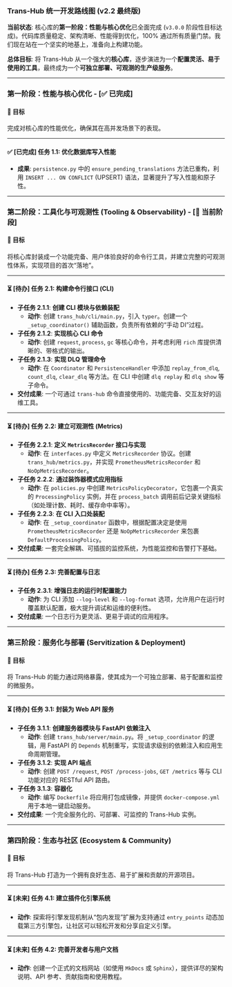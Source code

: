### **Trans-Hub 统一开发路线图 (v2.2 最终版)**

**当前状态**: 核心库的**第一阶段：性能与核心优化**已全面完成 (`v3.0.0` 阶段性目标达成)。代码库质量稳定、架构清晰、性能得到优化，100% 通过所有质量门禁。我们现在站在一个坚实的地基上，准备向上构建功能。

**总体目标**: 将 Trans-Hub 从一个强大的**核心库**，逐步演进为一个**配置灵活、易于使用的工具**，最终成为一个**可独立部署、可观测的生产级服务**。

---

### **第一阶段：性能与核心优化 - [✅ 已完成]**

#### **🎯 目标**
完成对核心库的性能优化，确保其在高并发场景下的表现。

---

#### **✅ [已完成] 任务 1.1: 优化数据库写入性能**
*   **成果**: `persistence.py` 中的 `ensure_pending_translations` 方法已重构，利用 `INSERT ... ON CONFLICT` (UPSERT) 语法，显著提升了写入性能和原子性。

---

### **第二阶段：工具化与可观测性 (Tooling & Observability) - [🚀 当前阶段]**

#### **🎯 目标**
将核心库封装成一个功能完备、用户体验良好的命令行工具，并建立完整的可观测性体系，实现项目的首次“落地”。

---

#### **⏳ [待办] 任务 2.1: 构建命令行接口 (CLI)**
*   **子任务 2.1.1**: **创建 CLI 模块与依赖装配**
    *   **动作**: 创建 `trans_hub/cli/main.py`，引入 `typer`。创建一个 `_setup_coordinator()` 辅助函数，负责所有依赖的“手动 DI”过程。
*   **子任务 2.1.2**: **实现核心 CLI 命令**
    *   **动作**: 创建 `request`, `process`, `gc` 等核心命令，并考虑利用 `rich` 库提供清晰的、带格式的输出。
*   **子任务 2.1.3**: **实现 DLQ 管理命令**
    *   **动作**: 在 `Coordinator` 和 `PersistenceHandler` 中添加 `replay_from_dlq`, `count_dlq`, `clear_dlq` 等方法。在 CLI 中创建 `dlq replay` 和 `dlq show` 等子命令。
*   **交付成果**: 一个可通过 `trans-hub` 命令直接使用的、功能完备、交互友好的运维工具。

---

#### **⏳ [待办] 任务 2.2: 建立可观测性 (Metrics)**
*   **子任务 2.2.1**: **定义 `MetricsRecorder` 接口与实现**
    *   **动作**: 在 `interfaces.py` 中定义 `MetricsRecorder` 协议。创建 `trans_hub/metrics.py`，并实现 `PrometheusMetricsRecorder` 和 `NoOpMetricsRecorder`。
*   **子任务 2.2.2**: **通过装饰器模式应用指标**
    *   **动作**: 在 `policies.py` 中创建 `MetricsPolicyDecorator`，它包裹一个真实的 `ProcessingPolicy` 实例，并在 `process_batch` 调用前后记录关键指标（如处理计数、耗时、缓存命中率等）。
*   **子任务 2.2.3**: **在 CLI 入口处装配**
    *   **动作**: 在 `_setup_coordinator` 函数中，根据配置决定是使用 `PrometheusMetricsRecorder` 还是 `NoOpMetricsRecorder` 来包裹 `DefaultProcessingPolicy`。
*   **交付成果**: 一套完全解耦、可插拔的监控系统，为性能监控和告警打下基础。

---

#### **⏳ [待办] 任务 2.3: 完善配置与日志**
*   **子任务 2.3.1**: **增强日志的运行时配置能力**
    *   **动作**: 为 CLI 添加 `--log-level` 和 `--log-format` 选项，允许用户在运行时覆盖默认配置，极大提升调试和运维的便利性。
*   **交付成果**: 一个日志行为更灵活、更易于调试的应用程序。

---

### **第三阶段：服务化与部署 (Servitization & Deployment)**

#### **🎯 目标**
将 Trans-Hub 的能力通过网络暴露，使其成为一个可独立部署、易于配置和监控的微服务。

---

#### **⏳ [待办] 任务 3.1: 封装为 Web API 服务**
*   **子任务 3.1.1**: **创建服务器模块与 FastAPI 依赖注入**
    *   **动作**: 创建 `trans_hub/server/main.py`。将 `_setup_coordinator` 的逻辑，用 FastAPI 的 `Depends` 机制重写，实现请求级别的依赖注入和应用生命周期管理。
*   **子任务 3.1.2**: **实现 API 端点**
    *   **动作**: 创建 `POST /request`, `POST /process-jobs`, `GET /metrics` 等与 CLI 功能对应的 RESTful API 路由。
*   **子任务 3.1.3**: **容器化**
    *   **动作**: 编写 `Dockerfile` 将应用打包成镜像，并提供 `docker-compose.yml` 用于本地一键启动服务。
*   **交付成果**: 一个完全服务化的、可部署、可监控的 Trans-Hub 实例。

---

### **第四阶段：生态与社区 (Ecosystem & Community)**

#### **🎯 目标**
将 Trans-Hub 打造为一个拥有良好生态、易于扩展和贡献的开源项目。

---

#### **⏳ [未来] 任务 4.1: 建立插件化引擎系统**
*   **动作**: 探索将引擎发现机制从“包内发现”扩展为支持通过 `entry_points` 动态加载第三方引擎包，让社区可以轻松开发和分享自定义引擎。

---

#### **⏳ [未来] 任务 4.2: 完善开发者与用户文档**
*   **动作**: 创建一个正式的文档网站（如使用 `MkDocs` 或 `Sphinx`），提供详尽的架构说明、API 参考、贡献指南和使用教程。
